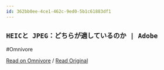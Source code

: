 ```yaml
---
id: 362bb0ee-4ce1-462c-9ed0-5b1c61883df1
---
```


## `HEICと JPEG：どちらが適しているのか | Adobe`
#Omnivore

[Read on Omnivore](https://omnivore.app/me/https-www-adobe-com-jp-creativecloud-file-types-image-comparison-1920c9cea5f) / [Read Original](https://www.adobe.com/jp/creativecloud/file-types/image/comparison/heic-vs-jpeg.html)


